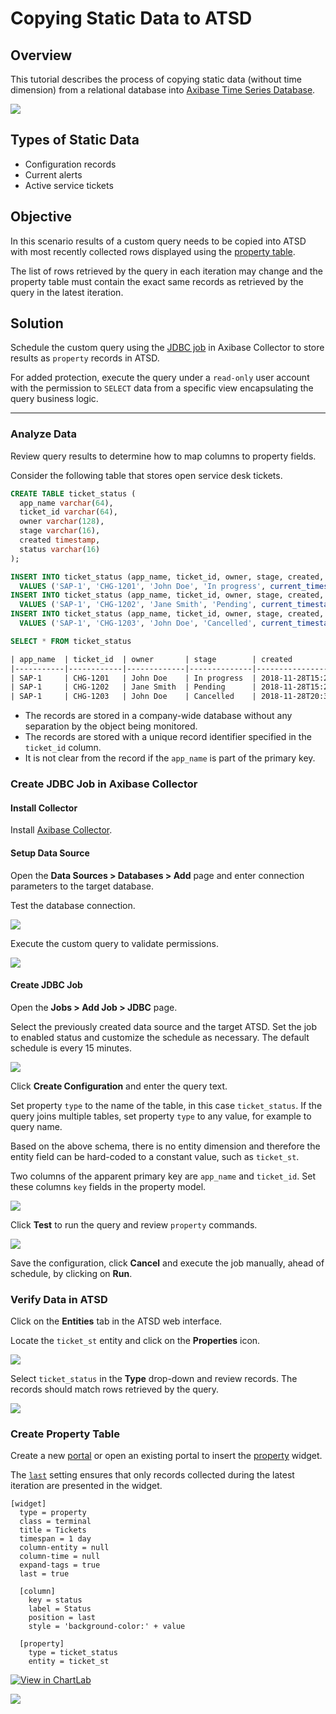 # Copying Static Data to ATSD

## Overview

This tutorial describes the process of copying static data (without time dimension) from a relational database into [Axibase Time Series Database](https://axibase.com/docs/atsd/).

![](./images/ui_entities_3.png)

## Types of Static Data

* Configuration records
* Current alerts
* Active service tickets

## Objective

In this scenario results of a custom query needs to be copied into ATSD with most recently collected rows displayed using the [property table](https://axibase.com/docs/charts/widgets/property-table/).

The list of rows retrieved by the query in each iteration may change and the property table must contain the exact same records as retrieved by the query in the latest iteration.

## Solution

Schedule the custom query using the [JDBC job](https://axibase.com/docs/axibase-collector/jobs/jdbc.html) in Axibase Collector to store results as `property` records in ATSD.

For added protection, execute the query under a `read-only` user account with the permission to `SELECT` data from a specific view encapsulating the query business logic.

---

### Analyze Data

Review query results to determine how to map columns to property fields.

Consider the following table that stores open service desk tickets.

```sql
CREATE TABLE ticket_status (
  app_name varchar(64),
  ticket_id varchar(64),
  owner varchar(128),
  stage varchar(16),
  created timestamp,
  status varchar(16)
);
```

```sql
INSERT INTO ticket_status (app_name, ticket_id, owner, stage, created, status)
  VALUES ('SAP-1', 'CHG-1201', 'John Doe', 'In progress', current_timestamp, 'green');
INSERT INTO ticket_status (app_name, ticket_id, owner, stage, created, status)
  VALUES ('SAP-1', 'CHG-1202', 'Jane Smith', 'Pending', current_timestamp, 'green');
INSERT INTO ticket_status (app_name, ticket_id, owner, stage, created, status)
  VALUES ('SAP-1', 'CHG-1203', 'John Doe', 'Cancelled', current_timestamp, 'orange');
```

```sql
SELECT * FROM ticket_status
```

```txt
| app_name  | ticket_id  | owner       | stage        | created                   | status |
|-----------|------------|-------------|--------------|---------------------------|--------|
| SAP-1     | CHG-1201   | John Doe    | In progress  | 2018-11-28T15:26:01.000Z  | green  |
| SAP-1     | CHG-1202   | Jane Smith  | Pending      | 2018-11-28T15:26:50.000Z  | green  |
| SAP-1     | CHG-1203   | John Doe    | Cancelled    | 2018-11-28T20:35:09.000Z  | orange |
```

* The records are stored in a company-wide database without any separation by the object being monitored.
* The records are stored with a unique record identifier specified in the `ticket_id` column.
* It is not clear from the record if the `app_name` is part of the primary key.

### Create JDBC Job in Axibase Collector

#### Install Collector

Install [Axibase Collector](https://axibase.com/docs/axibase-collector/#installation).

#### Setup Data Source

Open the **Data Sources > Databases > Add** page and enter connection parameters to the target database.

Test the database connection.

![](./images/test_conn_1.png)

Execute the custom query to validate permissions.

![](./images/test_conn_2.png)

#### Create JDBC Job

Open the **Jobs > Add Job > JDBC** page.

Select the previously created data source and the target ATSD. Set the job to enabled status and customize the schedule as necessary. The default schedule is every 15 minutes.

![](./images/prop_job_1.png)

Click **Create Configuration** and enter the query text.

Set property `type` to the name of the table, in this case `ticket_status`. If the query joins multiple tables, set property `type` to any value, for example to query name.

Based on the above schema, there is no entity dimension and therefore the entity field can be hard-coded to a constant value, such as `ticket_st`.

Two columns of the apparent primary key are `app_name` and `ticket_id`. Set these columns `key` fields in the property model.

![](./images/prop_job_3.png)

Click **Test** to run the query and review `property` commands.

![](./images/prop_job_4.png)

Save the configuration, click **Cancel** and execute the job manually, ahead of schedule, by clicking on **Run**.

### Verify Data in ATSD

Click on the **Entities** tab in the ATSD web interface.

Locate the `ticket_st` entity and click on the **Properties** icon.

![](./images/ui_entities.png)

Select `ticket_status` in the **Type** drop-down and review records. The records should match rows retrieved by the query.

![](./images/ui_entities_2.png)

### Create Property Table

Create a new [portal](https://axibase.com/docs/atsd/portals/portals-overview.html) or open an existing portal to insert the [property](https://axibase.com/docs/charts/widgets/property-table/) widget.

The [`last`](https://axibase.com/docs/charts/widgets/property-table/#last) setting ensures that only records collected during the latest iteration are presented in the widget.

```ls
[widget]
  type = property
  class = terminal
  title = Tickets
  timespan = 1 day
  column-entity = null
  column-time = null
  expand-tags = true
  last = true

  [column]
    key = status
    label = Status
    position = last
    style = 'background-color:' + value

  [property]
    type = ticket_status
    entity = ticket_st
```

[![View in ChartLab](../../research/images/new-button.png)](https://apps.axibase.com/chartlab/4026a4bf)

![](./images/ui_entities_3.png)